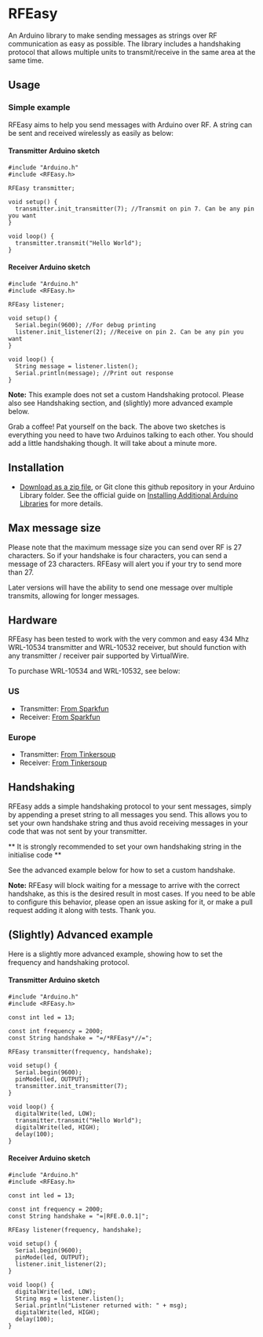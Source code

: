 # RFEasy
An Arduino library to make sending messages as strings over RF communication as easy as possible. The library includes a handshaking protocol that allows multiple units to transmit/receive in the same area at the same time.

## Usage
### Simple example
RFEasy aims to help you send messages with Arduino over RF. A string can be sent and received wirelessly as easily as below:

#### Transmitter Arduino sketch

    #include "Arduino.h"
    #include <RFEasy.h>

    RFEasy transmitter;

    void setup() {
      transmitter.init_transmitter(7); //Transmit on pin 7. Can be any pin you want
    }

    void loop() {
      transmitter.transmit("Hello World");
    }

#### Receiver Arduino sketch

    #include "Arduino.h"
    #include <RFEasy.h>

    RFEasy listener;

    void setup() {
      Serial.begin(9600); //For debug printing
      listener.init_listener(2); //Receive on pin 2. Can be any pin you want
    }

    void loop() {
      String message = listener.listen();
      Serial.println(message); //Print out response
    }

**Note:** This example does not set a custom Handshaking protocol. Please also see Handshaking section, and (slightly) more advanced example below.

Grab a coffee! Pat yourself on the back. The above two sketches is everything you need to have two Arduinos talking to each other. You should add a little handshaking though. It will take about a minute more.

## Installation
- [Download as a zip file](https://github.com/houen/RFEasy/archive/master.zip), or Git clone this github repository in your Arduino Library folder. See the official guide on [Installing Additional Arduino Libraries](http://arduino.cc/en/Guide/Libraries) for more details.

## Max message size
Please note that the maximum message size you can send over RF is 27 characters. So if your handshake is four characters, you can send a message of 23 characters. RFEasy will alert you if your try to send more than 27.

Later versions will have the ability to send one message over multiple transmits, allowing for longer messages.

## Hardware
RFEasy has been tested to work with the very common and easy 434 Mhz WRL-10534 transmitter and WRL-10532 receiver, but should function with any transmitter / receiver pair supported by VirtualWire.

To purchase WRL-10534 and WRL-10532, see below:
### US
- Transmitter: [From Sparkfun](https://www.sparkfun.com/products/10534)
- Receiver: [From Sparkfun](https://www.sparkfun.com/products/10532)


### Europe
- Transmitter: [From Tinkersoup](https://www.tinkersoup.de/wireless/rf-link-transmitter-434mhz/a-49/)
- Receiver: [From Tinkersoup](https://www.tinkersoup.de/wireless/rf-link-receiver-4800bps-434mhz/a-824/)

## Handshaking
RFEasy adds a simple handshaking protocol to your sent messages, simply by appending a preset string to all messages you send. This allows you to set your own handshake string and thus avoid receiving messages in your code that was not sent by your transmitter.

** It is strongly recommended to set your own handshaking string in the initialise code **

See the advanced example below for how to set a custom handshake.

**Note:** RFEasy will block waiting for a message to arrive with the correct handshake, as this is the desired result in most cases. If you need to be able to configure this behavior, please open an issue asking for it, or make a pull request adding it along with tests. Thank you.

## (Slightly) Advanced example
Here is a slightly more advanced example, showing how to set the frequency and handshaking protocol.

#### Transmitter Arduino sketch

    #include "Arduino.h"
    #include <RFEasy.h>

    const int led = 13;

    const int frequency = 2000;
    const String handshake = "=/*RFEasy*//=";

    RFEasy transmitter(frequency, handshake);

    void setup() {
      Serial.begin(9600);
      pinMode(led, OUTPUT);
      transmitter.init_transmitter(7);
    }

    void loop() {
      digitalWrite(led, LOW);
      transmitter.transmit("Hello World");
      digitalWrite(led, HIGH);  
      delay(100);
    }

#### Receiver Arduino sketch

    #include "Arduino.h"
    #include <RFEasy.h>

    const int led = 13;

    const int frequency = 2000;
    const String handshake = "=|RFE.0.0.1|";

    RFEasy listener(frequency, handshake);

    void setup() {
      Serial.begin(9600);
      pinMode(led, OUTPUT);
      listener.init_listener(2);
    }

    void loop() {
      digitalWrite(led, LOW);
      String msg = listener.listen();
      Serial.println("Listener returned with: " + msg);
      digitalWrite(led, HIGH);
      delay(100);
    }
